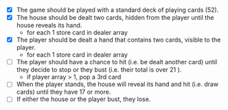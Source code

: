 - [X] The game should be played with a standard deck of playing cards (52).
- [X] The house should be dealt two cards, hidden from the player until the house reveals its hand.
    - for each 1 store card in dealer array
- [X] The player should be dealt a hand that contains two cards, visible to the player.
    - for each 1 store card in dealer array
- [ ] The player should have a chance to hit (i.e. be dealt another card) until they decide to stop or they bust (i.e. their total is over 21 ).
    - if player array > 1, pop a 3rd card
- [ ] When the player stands, the house will reveal its hand and hit (i.e. draw cards) until they have 17 or more.
- [ ] If either the house or the player bust, they lose.